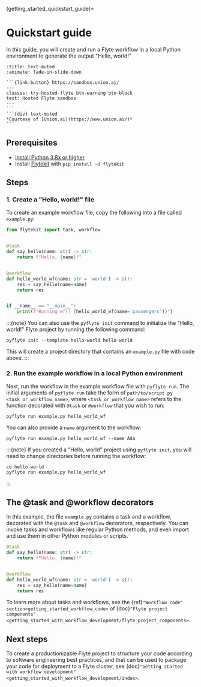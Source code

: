 (getting_started_quickstart_guide)=
# Quickstart guide

In this guide, you will create and run a Flyte workflow in a local Python environment to generate the output "Hello, world!"

````{dropdown} Try Flyte in your browser
:title: text-muted
:animate: fade-in-slide-down

```{link-button} https://sandbox.union.ai/
---
classes: try-hosted-flyte btn-warning btn-block
text: Hosted Flyte sandbox
---
```
```{div} text-muted
*Courtesy of [Union.ai](https://www.union.ai/)*
```
````


## Prerequisites

* [Install Python 3.8x or higher](https://www.python.org/downloads/)
* Install [Flytekit](https://github.com/flyteorg/flytekit) with `pip install -U flytekit`

## Steps

### 1. Create a "Hello, world!" file

To create an example workflow file, copy the following into a file called `example.py`:

```python
from flytekit import task, workflow


@task
def say_hello(name: str) -> str:
    return f"Hello, {name}!"


@workflow
def hello_world_wf(name: str = 'world') -> str:
    res = say_hello(name=name)
    return res


if __name__ == "__main__":
    print(f"Running wf() {hello_world_wf(name='passengers')}")
```

:::{note}
You can also use the `pyflyte init` command to initialize the "Hello, world!" Flyte project by running the following command:

```{prompt} bash $
pyflyte init --template hello-world hello-world
```

This will create a project directory that contains an `example.py` file with code above.
:::

### 2. Run the example workflow in a local Python environment

Next, run the workflow in the example workflow file with `pyflyte run`. The initial arguments of `pyflyte run` take the form of
`path/to/script.py <task_or_workflow_name>`, where `<task_or_workflow_name>`
refers to the function decorated with `@task` or `@workflow` that you wish to run:

```{prompt} bash $
pyflyte run example.py hello_world_wf
```

You can also provide a `name` argument to the workflow:
```{prompt} bash $
pyflyte run example.py hello_world_wf --name Ada
```

:::{note}
If you created a "Hello, world" project using `pyflyte init`, you will need to change directories before running the workflow:
```{prompt} bash $
cd hello-world
pyflyte run example.py hello_world_wf
```
:::

## The @task and @workflow decorators

In this example, the file `example.py` contains a task and a workflow, decorated with the `@task` and `@workflow` decorators, respectively. You can invoke tasks and workflows like regular Python methods, and even import and use them in other Python modules or scripts.

```python
@task
def say_hello(name: str) -> str:
    return f"Hello, {name}!"


@workflow
def hello_world_wf(name: str = 'world') -> str:
    res = say_hello(name=name)
    return res
```

To learn more about tasks and workflows, see the {ref}`"Workflow code" section<getting_started_workflow_code>` of {doc}`"Flyte project components"<getting_started_with_workflow_development/flyte_project_components>`.

## Next steps

To create a productionizable Flyte project to structure your code according to software engineering best practices, and that can be used to package your code for deployment to a Flyte cluster, see {doc}`"Getting started with workflow development" <getting_started_with_workflow_development/index>`.
